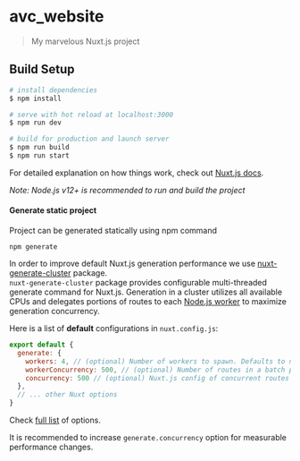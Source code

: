 # avc_website

> My marvelous Nuxt.js project

## Build Setup

```bash
# install dependencies
$ npm install

# serve with hot reload at localhost:3000
$ npm run dev

# build for production and launch server
$ npm run build
$ npm run start
```

For detailed explanation on how things work, check out [Nuxt.js docs](https://nuxtjs.org).

_Note: Node.js v12+ is recommended to run and build the project_

#### Generate static project

 Project can be generated statically using npm command 
 
```
npm generate
```

In order to improve default Nuxt.js generation performance we use [nuxt-generate-cluster](https://github.com/nuxt-community/nuxt-generate-cluster) package.  
`nuxt-generate-cluster` package provides configurable multi-threaded generate command for Nuxt.js. Generation in a cluster utilizes all available CPUs and delegates portions of routes to each [Node.js worker](https://medium.com/@bobjohnson2/nodejs-worker-threads-24155706765) to maximize generation concurrency.  

Here is a list of **default** configurations in `nuxt.config.js`:  

```js
export default {
  generate: {
    workers: 4, // (optional) Number of workers to spawn. Defaults to number of CPUs
    workerConcurrency: 500, // (optional) Number of routes in a batch per worker to even the load 
    concurrency: 500 // (optional) Nuxt.js config of concurrent routes generation
  },
  // ... other Nuxt options
}
```

Check [full list](https://github.com/nuxt-community/nuxt-generate-cluster#nuxt-config-options) of options.

It is recommended to increase `generate.concurrency` option for measurable performance changes.
